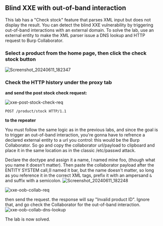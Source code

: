 ## Blind XXE with out-of-band interaction


This lab has a "Check stock" feature that parses XML input but does not display the result.
You can detect the blind XXE vulnerability by triggering out-of-band interactions with an external domain.
To solve the lab, use an external entity to make the XML parser issue a DNS lookup and HTTP request to Burp Collaborator.

### Select a product from the home page, then click the check stock button
![Screenshot_20240611_182347](https://github.com/LinuxUser255/Web-Security-Academy-Series/assets/46334926/c396bc87-3468-4306-a948-1c9a5fd7134b)

### Check the HTTP history under the proxy tab
**and send the post stock check request:**

![xxe-post-stock-check-req](https://github.com/LinuxUser255/Web-Security-Academy-Series/assets/46334926/cd753e47-fdb0-4efa-b407-54f0c2d15976)

```http
POST /product/stock HTTP/1.1
```
**to the repeater**

You must follow the same logic as in the previous labs, and since the goal is to trigger an out-of-band interaction,
you're gonna have to refrence a declared external entity to a url you control: this would be the Burp Collaborator.
So go and copy the collaborator url/payload to clipboard and place it in the same location as in the classic
/etc/passwd attack.

Declare the doctype and assign it a name, I named mine foo, (though what you name it doesn't matter). Then paste the collaborator payload after the ENTITY SYSTEM call,(I named it bar,
but the name doesn't matter, so long as you reference it in the correct XML tags, prefix it with an ampersand `&` and suffix with a semicolon.
![Screenshot_20240611_182248](https://github.com/LinuxUser255/Web-Security-Academy-Series/assets/46334926/c2ba80ab-f452-4e4d-8b94-e7acbefc73f9)

![xxe-oob-collab-req](https://github.com/LinuxUser255/Web-Security-Academy-Series/assets/46334926/4a712295-69f7-4439-9160-e86fb286cb07)

then send the request. the response will say "Invalid product ID". Ignore that, and go check the Collaborator
for the out-of-band interaction.
![xxe-oob-collab-dns-lookup](https://github.com/LinuxUser255/Web-Security-Academy-Series/assets/46334926/e6607d78-5990-4fb3-8673-cc9bc0673c15)

The lab is now solved.


